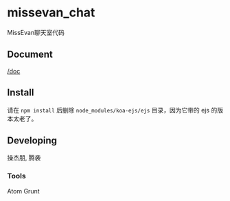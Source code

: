 # missevan_chat

MissEvan聊天室代码

## Document

[/doc](https://github.com/MiaoSiLa/new_missevan_chat/tree/master/doc)

## Install

请在 `npm install` 后删除 `node_modules/koa-ejs/ejs` 目录，因为它带的 ejs 的版本太老了。

## Developing

操杰朋, 腾袭

### Tools

Atom
Grunt
